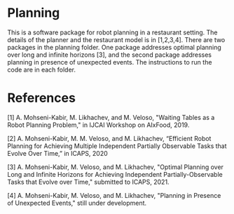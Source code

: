 # Planning

This is a software package for robot planning in a restaurant setting. The details of the planner and the restaurant model is in [1,2,3,4]. There are two packages in the planning folder. One package addresses optimal planning over long and infinite horizons [3], and the second package addresses planning in presence of unexpected events. The instructions to run the code are in each folder.

# References
[1] A. Mohseni-Kabir, M. Likhachev, and M. Veloso, "Waiting Tables as a Robot Planning Problem," in IJCAI Workshop on AIxFood, 2019.

[2] A. Mohseni-Kabir, M. M. Veloso, and M. Likhachev, “Efficient Robot Planning for Achieving Multiple Independent Partially Observable Tasks that Evolve Over Time,” in ICAPS, 2020

[3] A. Mohseni-Kabir, M. Veloso, and M. Likhachev, "Optimal Planning over Long and Infinite Horizons for Achieving Independent Partially-Observable Tasks that Evolve over Time," submitted to ICAPS, 2021.

[4] A. Mohseni-Kabir, M. Veloso, and M. Likhachev, "Planning in Presence of Unexpected Events," still under development.



